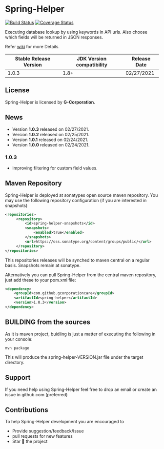 # Spring-Helper
[![Build Status](https://api.travis-ci.com/gcorporationcare/spring-helper.svg?branch=master)](https://api.travis-ci.com/gcorporationcare/spring-helper.svg?branch=master)
[![Coverage Status](https://coveralls.io/repos/github/gcorporationcare/spring-helper/badge.svg?branch=master)](https://coveralls.io/github/gcorporationcare/spring-helper?branch=master)


Executing database lookup by using keywords in API urls. Also choose which fields will be returned in JSON responses.

Refer [wiki](https://github.com/gcorporationcare/spring-helper/wiki) for more Details.


| Stable Release Version | JDK Version compatibility | Release Date |
| ------------- | ------------- | ------------|
| 1.0.3  | 1.8+ | 02/27/2021 |

## License

Spring-Helper is licensed by **G-Corporation**.

## News
* Version **1.0.3** released on 02/27/2021.
* Version **1.0.2** released on 02/25/2021.
* Version **1.0.1** released on 02/24/2021.
* Version **1.0.0** released on 02/24/2021.

### 1.0.3

* Improving filtering for custom field values.

## Maven Repository

Spring-Helper is deployed at sonatypes open source maven repository. You may use the following repository configuration (if you are interested in snapshots)

```xml
<repositories>
     <repository>
         <id>spring-helper-snapshots</id>
         <snapshots>
             <enabled>true</enabled>
         </snapshots>
         <url>https://oss.sonatype.org/content/groups/public/</url>
     </repository>
</repositories>
```
This repositories releases will be synched to maven central on a regular basis. Snapshots remain at sonatype.

Alternatively you can  pull Spring-Helper from the central maven repository, just add these to your pom.xml file:
```xml
<dependency>
	<groupId>com.github.gcorporationcare</groupId>
	<artifactId>spring-helper</artifactId>
	<version>1.0.3</version>
</dependency>
```

## BUILDING from the sources

As it is maven project, buidling is just a matter of executing the following in your console:

	mvn package

This will produce the spring-helper-VERSION.jar file under the target directory.

## Support
If you need help using Spring-Helper feel free to drop an email or create an issue in github.com (preferred)

## Contributions
To help Spring-Helper development you are encouraged to  
* Provide suggestion/feedback/Issue
* pull requests for new features
* Star :star2: the project
